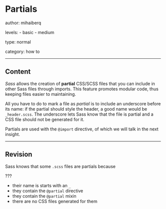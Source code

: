 # Partials
author: mihaiberq

levels:
    - basic
    - medium

type: normal

category: how to

---
## Content

*Sass* allows the creation of **partial** CSS/SCSS files that you can include in other Sass files through imports. This feature promotes modular code, thus keeping files easier to maintaining.

All you have to do to mark a file as *partial* is to include an underscore before its name: if the partial should style the header, a good name would be `_header.scss`. The underscore lets Sass know that the file is partial and a CSS file should not be generated for it.

Partials are used with the `@import` directive, of which we will talk in the next insight.

---
## Revision

Sass knows that some `.scss` files are partials because

???

* their name is starts with an `_`
* they contain the `@partial` directive
* they contain the `@partial` mixin
* there are no CSS files generated for them
